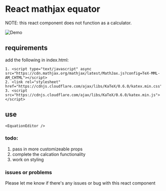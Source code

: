# React mathjax equator

NOTE: this react component does not function as a calculator.


![Demo](https://raw.githubusercontent.com/cpt-chewieeee/react-mathjax-equation-editor/master/public/equation_editor.gif)

## requirements

add the following in index.html:
```
1. <script type="text/javascript" async src="https://cdn.mathjax.org/mathjax/latest/MathJax.js?config=TeX-MML-AM_CHTML"></script>
2. <link rel="stylesheet" href="https://cdnjs.cloudflare.com/ajax/libs/KaTeX/0.6.0/katex.min.css">
3. <script src="https://cdnjs.cloudflare.com/ajax/libs/KaTeX/0.6.0/katex.min.js"></script>
```

## use
```
<EquationEditor />
```

### todo:
1. pass in more customizeable props
2. complete the calcation functionality 
3. work on styling

### issues or problems
Please let me know if there's any issues or bug with this react component